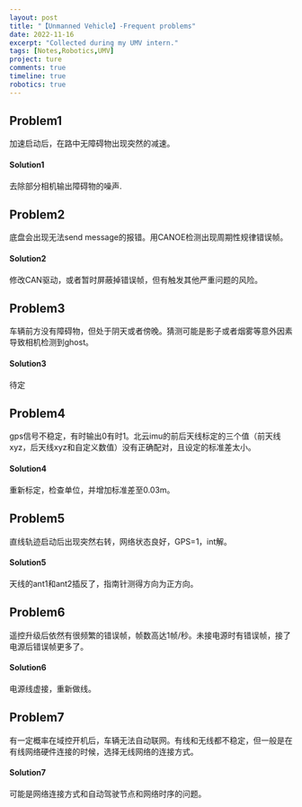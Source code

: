 ```yaml
---
layout: post
title: "【Unmanned Vehicle】-Frequent problems"
date: 2022-11-16
excerpt: "Collected during my UMV intern."
tags: [Notes,Robotics,UMV]
project: ture
comments: true
timeline: true
robotics: true
---
```

<script type="text/javascript" src="http://tajs.qq.com/stats?sId=66526224" charset="UTF-8"></script>
## Problem1
加速启动后，在路中无障碍物出现突然的减速。

#### Solution1
去除部分相机输出障碍物的噪声.

## Problem2
底盘会出现无法send message的报错。用CANOE检测出现周期性规律错误帧。

#### Solution2
修改CAN驱动，或者暂时屏蔽掉错误帧，但有触发其他严重问题的风险。

## Problem3
车辆前方没有障碍物，但处于阴天或者傍晚。猜测可能是影子或者烟雾等意外因素导致相机检测到ghost。

#### Solution3
待定

## Problem4
gps信号不稳定，有时输出0有时1。北云imu的前后天线标定的三个值（前天线xyz，后天线xyz和自定义数值）没有正确配对，且设定的标准差太小。

#### Solution4
重新标定，检查单位，并增加标准差至0.03m。

## Problem5
直线轨迹启动后出现突然右转，网络状态良好，GPS=1，int解。

#### Solution5
天线的ant1和ant2插反了，指南针测得方向为正方向。

## Problem6
遥控升级后依然有很频繁的错误帧，帧数高达1帧/秒。未接电源时有错误帧，接了电源后错误帧更多了。

#### Solution6
电源线虚接，重新做线。

## Problem7
有一定概率在域控开机后，车辆无法自动联网。有线和无线都不稳定，但一般是在有线网络硬件连接的时候，选择无线网络的连接方式。

#### Solution7
可能是网络连接方式和自动驾驶节点和网络时序的问题。

